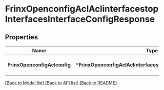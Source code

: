 # FrinxOpenconfigAclAclinterfacestopInterfacesInterfaceConfigResponse

## Properties
Name | Type | Description | Notes
------------ | ------------- | ------------- | -------------
**FrinxOpenconfigAclconfig** | [***FrinxOpenconfigAclAclinterfacestopInterfacesInterfaceConfig**](frinx.openconfig.acl.aclinterfacestop.interfaces.interface.Config.md) |  | [optional] [default to null]

[[Back to Model list]](../README.md#documentation-for-models) [[Back to API list]](../README.md#documentation-for-api-endpoints) [[Back to README]](../README.md)


